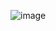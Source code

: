 ![image](https://github.com/mnovok/JuniorDev-React-Course/assets/92404788/dfc4df7e-f081-4a2d-93dd-1e3572fc58d6)
